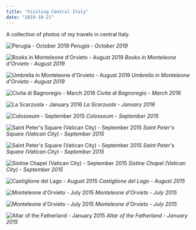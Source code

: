 ```yaml
---
title: "Visiting Central Italy"
date: "2019-10-21"
---
```


A collection of photos of my travels in central Italy.

![Perugia - October 2019](./1.jpg)
_Perugia - October 2019_

![Books in Monteleone d'Orvieto - August 2019](./2.jpg)
_Books in Monteleone d'Orvieto - August 2019_

![Umbrella in Monteleone d'Orvieto - August 2019](./3.jpg)
_Umbrella in Monteleone d'Orvieto - August 2019_

![Civita di Bagnoregio - March 2016](./4.jpeg)
_Civita di Bagnoregio - March 2016_

![La Scarzuola - January 2016](./5.jpeg)
_La Scarzuola - January 2016_

![Colosseum - September 2015](./6.jpeg)
_Colosseum - September 2015_

![Saint Peter's Square (Vatican City) - September 2015](./7.jpeg)
_Saint Peter's Square (Vatican City) - September 2015_

![Saint Peter's Square (Vatican City) - September 2015](./8.jpeg)
_Saint Peter's Square (Vatican City) - September 2015_

![Sistine Chapel (Vatican City) - September 2015](./9.jpeg)
_Sistine Chapel (Vatican City) - September 2015_

![Castiglione del Lago - August 2015](./10.jpeg)
_Castiglione del Lago - August 2015_

![Monteleone d'Orvieto - July 2015](./11.jpeg)
_Monteleone d'Orvieto - July 2015_

![Monteleone d'Orvieto - July 2015](./12.jpeg)
_Monteleone d'Orvieto - July 2015_

![Altar of the Fatherland - January 2015](./13.jpeg)
_Altar of the Fatherland - January 2015_
